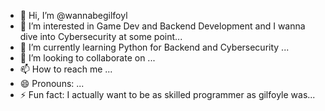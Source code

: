 - 👋 Hi, I’m @wannabegilfoyl
- 👀 I’m interested in Game Dev and Backend Development and I wanna dive into Cybersecurity at some point...
- 🌱 I’m currently learning Python for Backend and Cybersecurity ...
- 💞️ I’m looking to collaborate on ...
- 📫 How to reach me ...
- 😄 Pronouns: ...
- ⚡ Fun fact: I actually want to be as skilled programmer as gilfoyle was...

<!---
wannabegilfoyl/wannabegilfoyl is a ✨ special ✨ repository because its `README.md` (this file) appears on your GitHub profile.
You can click the Preview link to take a look at your changes.
--->
